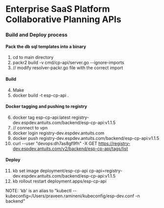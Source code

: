 # Enterprise SaaS Platform Collaborative Planning APIs

### Build and Deploy process
#### Pack the db sql templates into a binary
1. cd to main directory
2. packr2 build -v cmd/cp-api/server.go --ignore-imports
3. // modify resolver-packr.go file with the correct import

#### Build
4. Make
5. docker build -t esp-cp-api .

#### Docker tagging and pushing to registry
6. docker tag esp-cp-api:latest registry-dev.espdev.antuits.com/backend/esp-cp-api:v1.1.5
7. // connect to vpn
8. docker login registry-dev.espdev.antuits.com
9. docker push registry-dev.espdev.antuits.com/backend/esp-cp-api:v1.1.5
10. curl --user "devops:dh7as8gf9fh" -X GET https://registry-dev.espdev.antuits.com/v2/backend/esp-cp-api/tags/list

#### Deploy
11. kb set image deployment/esp-cp-api cp-api=registry-dev.espdev.antuits.com/backend/esp-cp-api:v1.1.5
12. kb rollout restart deployment.apps/esp-cp-api

NOTE: 'kb' is an alias to "kubectl --kubeconfig=/Users/praveen.ramineni/kubeconfig/esp-dev.conf -n backend"